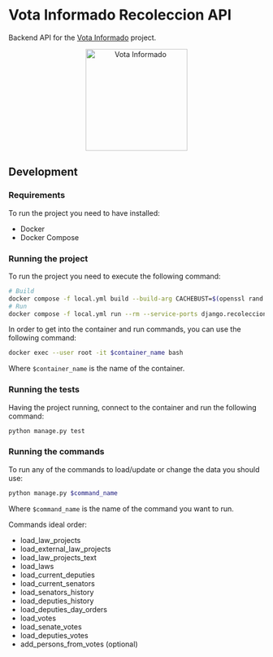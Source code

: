# Vota Informado Recoleccion API
Backend API for the [Vota Informado](https://votainformado.com.ar) project.

<div style="text-align: center;">
    <img src="https://www.votainformado.com.ar/static/media/logo.b3817a447af529aca95c3d065b7c48e1.svg" alt="Vota Informado" width="200"/>
</div>


## Development

### Requirements
To run the project you need to have installed:
 - Docker
 - Docker Compose
 
### Running the project
To run the project you need to execute the following command:

```bash
# Build
docker compose -f local.yml build --build-arg CACHEBUST=$(openssl rand -base64 32)
# Run
docker compose -f local.yml run --rm --service-ports django.recoleccion
```
In order to get into the container and run commands, you can use the following command:

```bash
docker exec --user root -it $container_name bash
```
Where `$container_name` is the name of the container.

### Running the tests
Having the project running, connect to the container and run the following command:

```bash
python manage.py test
```

### Running the commands
To run any of the commands to load/update or change the data you should use:

```bash
python manage.py $command_name
```
Where `$command_name` is the name of the command you want to run.

Commands ideal order:  
 - load_law_projects
 - load_external_law_projects
 - load_law_projects_text
 - load_laws
 - load_current_deputies
 - load_current_senators
 - load_senators_history
 - load_deputies_history
 - load_deputies_day_orders
 - load_votes
 - load_senate_votes
 - load_deputies_votes
 - add_persons_from_votes (optional)


